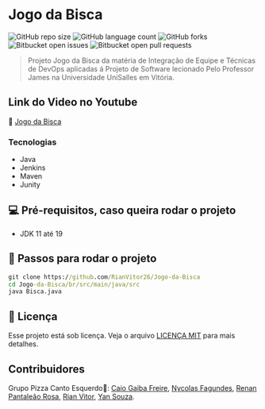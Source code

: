 
# Jogo da Bisca

![GitHub repo size](https://img.shields.io/github/repo-size/RianVitor26/Jogo-da-Bisca?style=for-the-badge)
![GitHub language count](https://img.shields.io/github/languages/count/RianVitor26/Jogo-da-Bisca?style=for-the-badge)
![GitHub forks](https://img.shields.io/github/forks/RianVitor26/Jogo-da-Bisca?style=for-the-badge)
![Bitbucket open issues](https://img.shields.io/bitbucket/issues/RianVitor26/Jogo-da-Bisca?style=for-the-badge)
![Bitbucket open pull requests](https://img.shields.io/bitbucket/pr-raw/RianVitor26/Jogo-da-Bisca?style=for-the-badge)

> Projeto Jogo da Bisca da matéria de Integração de Equipe e Técnicas de DevOps aplicadas á Projeto de Software lecionado Pelo Professor James na Universidade UniSalles em Vitória.

## Link do Video no Youtube
🔗 [Jogo da Bisca](https://youtu.be/VRMcmNDQWGo)

### Tecnologias
* Java
* Jenkins
* Maven
* Junity

## 💻 Pré-requisitos, caso queira rodar o projeto
* JDK 11 até 19 

## 🚀 Passos para rodar o projeto
```cmd 
git clone https://github.com/RianVitor26/Jogo-da-Bisca
cd Jogo-da-Bisca/br/src/main/java/src
java Bisca.java
````

## 📝 Licença

Esse projeto está sob licença. Veja o arquivo [LICENÇA MIT](https://github.com/RianVitor26/GB-Repos-R/blob/main/LICENCE.md) para mais detalhes.

## Contribuidores

Grupo Pizza Canto Esquerdo🍕: 
[Caio Gaiba Freire](https://github.com/Cgfreire),
[Nycolas Fagundes](https://github.com/nycoolas),
[Renan Pantaleão Rosa](https://github.com/rprosa),
[Rian Vitor](https://github.com/RianVitor26),
[Yan Souza](https://github.com/yansz9).

